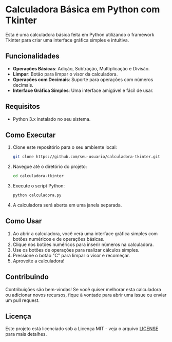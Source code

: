 # Calculadora Básica em Python com Tkinter

Esta é uma calculadora básica feita em Python utilizando o framework Tkinter para criar uma interface gráfica simples e intuitiva.

## Funcionalidades

- **Operações Básicas**: Adição, Subtração, Multiplicação e Divisão.
- **Limpar**: Botão para limpar o visor da calculadora.
- **Operações com Decimais**: Suporte para operações com números decimais.
- **Interface Gráfica Simples**: Uma interface amigável e fácil de usar.

## Requisitos

- Python 3.x instalado no seu sistema.

## Como Executar

1. Clone este repositório para o seu ambiente local:

    ```bash
    git clone https://github.com/seu-usuario/calculadora-tkinter.git
    ```

2. Navegue até o diretório do projeto:

    ```bash
    cd calculadora-tkinter
    ```

3. Execute o script Python:

    ```bash
    python calculadora.py
    ```

4. A calculadora será aberta em uma janela separada.

## Como Usar

1. Ao abrir a calculadora, você verá uma interface gráfica simples com botões numéricos e de operações básicas.
2. Clique nos botões numéricos para inserir números na calculadora.
3. Use os botões de operações para realizar cálculos simples.
4. Pressione o botão "C" para limpar o visor e recomeçar.
5. Aproveite a calculadora!

## Contribuindo

Contribuições são bem-vindas! Se você quiser melhorar esta calculadora ou adicionar novos recursos, fique à vontade para abrir uma issue ou enviar um pull request.

## Licença

Este projeto está licenciado sob a Licença MIT - veja o arquivo [LICENSE](LICENSE) para mais detalhes.
